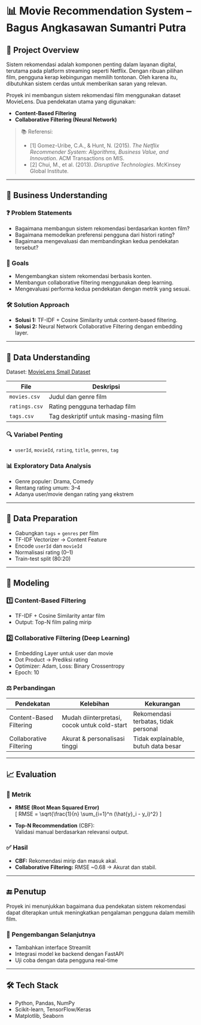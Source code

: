# 📊 Movie Recommendation System – Bagus Angkasawan Sumantri Putra

## 📌 Project Overview

Sistem rekomendasi adalah komponen penting dalam layanan digital, terutama pada platform streaming seperti Netflix. Dengan ribuan pilihan film, pengguna kerap kebingungan memilih tontonan. Oleh karena itu, dibutuhkan sistem cerdas untuk memberikan saran yang relevan.

Proyek ini membangun sistem rekomendasi film menggunakan dataset MovieLens. Dua pendekatan utama yang digunakan:
- **Content-Based Filtering**
- **Collaborative Filtering (Neural Network)**

> 📚 Referensi:
> - [1] Gomez-Uribe, C.A., & Hunt, N. (2015). *The Netflix Recommender System: Algorithms, Business Value, and Innovation*. ACM Transactions on MIS.
> - [2] Chui, M., et al. (2013). *Disruptive Technologies*. McKinsey Global Institute.

---

## 💼 Business Understanding

### ❓ Problem Statements
- Bagaimana membangun sistem rekomendasi berdasarkan konten film?
- Bagaimana memodelkan preferensi pengguna dari histori rating?
- Bagaimana mengevaluasi dan membandingkan kedua pendekatan tersebut?

### 🎯 Goals
- Mengembangkan sistem rekomendasi berbasis konten.
- Membangun collaborative filtering menggunakan deep learning.
- Mengevaluasi performa kedua pendekatan dengan metrik yang sesuai.

### 🛠️ Solution Approach
- **Solusi 1:** TF-IDF + Cosine Similarity untuk content-based filtering.
- **Solusi 2:** Neural Network Collaborative Filtering dengan embedding layer.

---

## 📂 Data Understanding

Dataset: [MovieLens Small Dataset](https://grouplens.org/datasets/movielens/latest/)

| File         | Deskripsi                                    |
|--------------|----------------------------------------------|
| `movies.csv` | Judul dan genre film                         |
| `ratings.csv`| Rating pengguna terhadap film                |
| `tags.csv`   | Tag deskriptif untuk masing-masing film      |

### 🔍 Variabel Penting
- `userId`, `movieId`, `rating`, `title`, `genres`, `tag`

### 📊 Exploratory Data Analysis
- Genre populer: Drama, Comedy
- Rentang rating umum: 3–4
- Adanya user/movie dengan rating yang ekstrem

---

## 🧹 Data Preparation

- Gabungkan `tags` + `genres` per film
- TF-IDF Vectorizer → Content Feature
- Encode `userId` dan `movieId`
- Normalisasi rating (0–1)
- Train-test split (80:20)

---

## 🤖 Modeling

### 1️⃣ Content-Based Filtering
- TF-IDF + Cosine Similarity antar film
- Output: Top-N film paling mirip

### 2️⃣ Collaborative Filtering (Deep Learning)
- Embedding Layer untuk user dan movie
- Dot Product → Prediksi rating
- Optimizer: Adam, Loss: Binary Crossentropy
- Epoch: 10

### ⚖️ Perbandingan

| Pendekatan              | Kelebihan                             | Kekurangan                            |
|-------------------------|----------------------------------------|----------------------------------------|
| Content-Based Filtering | Mudah diinterpretasi, cocok untuk cold-start | Rekomendasi terbatas, tidak personal   |
| Collaborative Filtering | Akurat & personalisasi tinggi         | Tidak explainable, butuh data besar    |

---

## 📈 Evaluation

### 🧮 Metrik

- **RMSE (Root Mean Squared Error)**  
  \[
  RMSE = \sqrt{\frac{1}{n} \sum_{i=1}^n (\hat{y}_i - y_i)^2}
  \]

- **Top-N Recommendation** (CBF):  
  Validasi manual berdasarkan relevansi output.

### ✅ Hasil

- **CBF:** Rekomendasi mirip dan masuk akal.
- **Collaborative Filtering:** RMSE ~0.68 → Akurat dan stabil.

---

## 🔚 Penutup

Proyek ini menunjukkan bagaimana dua pendekatan sistem rekomendasi dapat diterapkan untuk meningkatkan pengalaman pengguna dalam memilih film.

### 🔄 Pengembangan Selanjutnya
- Tambahkan interface Streamlit
- Integrasi model ke backend dengan FastAPI
- Uji coba dengan data pengguna real-time

---

## 🛠️ Tech Stack
- Python, Pandas, NumPy
- Scikit-learn, TensorFlow/Keras
- Matplotlib, Seaborn
